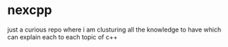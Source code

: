 # nexcpp
just a curious repo where i am clusturing all the knowledge to have which can explain each to each topic of c++ 
